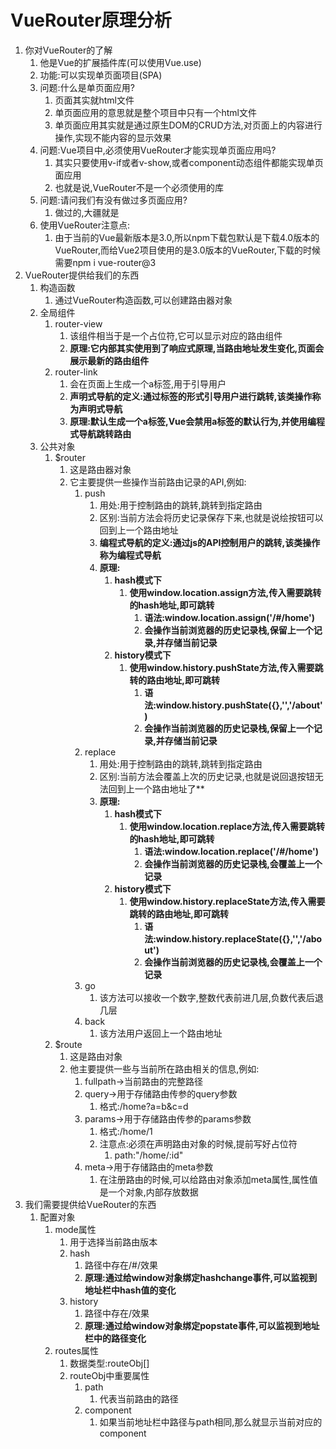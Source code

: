 # VueRouter原理分析

1. 你对VueRouter的了解
   1. 他是Vue的扩展插件库(可以使用Vue.use)
   2. 功能:可以实现单页面项目(SPA)
   3. 问题:什么是单页面应用?
      1. 页面其实就html文件
      2. 单页面应用的意思就是整个项目中只有一个html文件
      3. 单页面应用其实就是通过原生DOM的CRUD方法,对页面上的内容进行操作,实现不能内容的显示效果
   4. 问题:Vue项目中,必须使用VueRouter才能实现单页面应用吗?
      1. 其实只要使用v-if或者v-show,或者component动态组件都能实现单页面应用
      2. 也就是说,VueRouter不是一个必须使用的库
   5. 问题:请问我们有没有做过多页面应用?
      1. 做过的,大疆就是
   6. 使用VueRouter注意点:
      1. 由于当前的Vue最新版本是3.0,所以npm下载包默认是下载4.0版本的VueRouter,而给Vue2项目使用的是3.0版本的VueRouter,下载的时候需要npm i vue-router@3
2. VueRouter提供给我们的东西
   1. 构造函数
      1. 通过VueRouter构造函数,可以创建路由器对象
   2. 全局组件
      1. router-view
         1. 该组件相当于是一个占位符,它可以显示对应的路由组件
         2. **原理:它内部其实使用到了响应式原理,当路由地址发生变化,页面会展示最新的路由组件**
      2. router-link
         1. 会在页面上生成一个a标签,用于引导用户
         2. **声明式导航的定义:通过标签的形式引导用户进行跳转,该类操作称为声明式导航**
         3. **原理:默认生成一个a标签,Vue会禁用a标签的默认行为,并使用编程式导航跳转路由**
   3. 公共对象
      1. $router
         1. 这是路由器对象
         2. 它主要提供一些操作当前路由记录的API,例如:
            1. push
               1. 用处:用于控制路由的跳转,跳转到指定路由
               2. 区别:当前方法会将历史记录保存下来,也就是说绘按钮可以回到上一个路由地址
               3. **编程式导航的定义:通过js的API控制用户的跳转,该类操作称为编程式导航**
               4. **原理:**
                  1. **hash模式下**
                     1. **使用window.location.assign方法,传入需要跳转的hash地址,即可跳转**
                        1. **语法:window.location.assign('/#/home')**
                        2. **会操作当前浏览器的历史记录栈,保留上一个记录,并存储当前记录**
                  2. **history模式下**
                     1. **使用window.history.pushState方法,传入需要跳转的路由地址,即可跳转**
                        1. **语法:window.history.pushState({},'','/about')**
                        2. **会操作当前浏览器的历史记录栈,保留上一个记录,并存储当前记录**
            2. replace
               1. 用处:用于控制路由的跳转,跳转到指定路由
               2. 区别:当前方法会覆盖上次的历史记录,也就是说回退按钮无法回到上一个路由地址了**
               3. **原理:**
                  1. **hash模式下**
                     1. **使用window.location.replace方法,传入需要跳转的hash地址,即可跳转**
                        1. **语法:window.location.replace('/#/home')**
                        2. **会操作当前浏览器的历史记录栈,会覆盖上一个记录**
                  2. **history模式下**
                     1. **使用window.history.replaceState方法,传入需要跳转的路由地址,即可跳转**
                        1. **语法:window.history.replaceState({},'','/about')**
                        2. **会操作当前浏览器的历史记录栈,会覆盖上一个记录**
            3. go
               1. 该方法可以接收一个数字,整数代表前进几层,负数代表后退几层
            4. back
               1. 该方法用户返回上一个路由地址
      2. $route
         1. 这是路由对象
         2. 他主要提供一些与当前所在路由相关的信息,例如:
            1. fullpath->当前路由的完整路径
            2. query->用于存储路由传参的query参数
               1. 格式:/home?a=b&c=d
            3. params->用于存储路由传参的params参数
               1. 格式:/home/1
               2. 注意点:必须在声明路由对象的时候,提前写好占位符
                  1. path:"/home/:id"
            4. meta->用于存储路由的meta参数
               1. 在注册路由的时候,可以给路由对象添加meta属性,属性值是一个对象,内部存放数据
3. 我们需要提供给VueRouter的东西
   1. 配置对象
      1. mode属性
         1. 用于选择当前路由版本
         2. hash
            1. 路径中存在/#/效果
            2. **原理:通过给window对象绑定hashchange事件,可以监视到地址栏中hash值的变化**
         3. history
            1. 路径中存在/效果
            2. **原理:通过给window对象绑定popstate事件,可以监视到地址栏中的路径变化**
      2. routes属性
         1. 数据类型:routeObj[]
         2. routeObj中重要属性
            1. path
               1. 代表当前路由的路径
            2. component
               1. 如果当前地址栏中路径与path相同,那么就显示当前对应的component